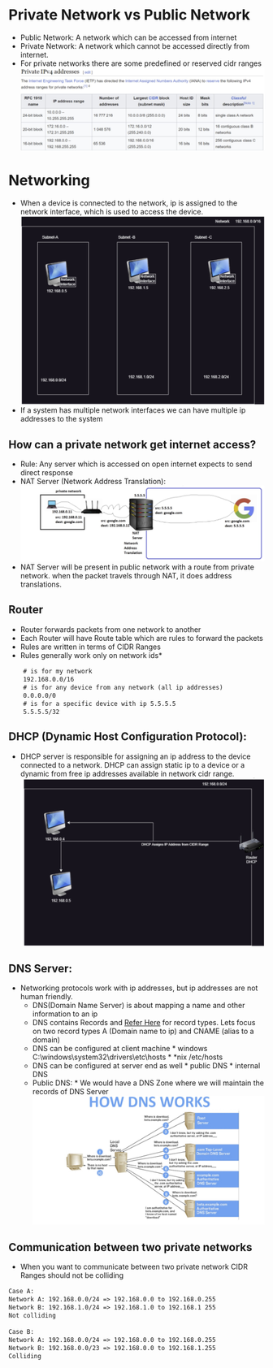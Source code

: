 # Private Network vs Public Network
* Public Network: A network which can be accessed from internet
* Private Network: A network which cannot be accessed directly from internet.
* For private networks there are some predefined or reserved cidr ranges
![Preview](images/4.jpg)
# Networking

* When a device is connected to the network, ip is assigned to the network interface, which is used to access the device.
![Preview](images/1.jpg)
* If a system has multiple network interfaces we can have multiple ip addresses to the system

## How can a private network get internet access?
* Rule: Any server which is accessed on open internet expects to send direct response
* NAT Server (Network Address Translation):
![Preview](images/2.jpg)
* NAT Server will be present in public network with a route from private network. when the packet travels through NAT, it does address translations.

## Router
* Router forwards packets from one network to another
* Each Router will have Route table which are rules to forward the packets
* Rules are written in terms of CIDR Ranges
* Rules generally work only on network ids*
```
    # is for my network
    192.168.0.0/16
    # is for any device from any network (all ip addresses)
    0.0.0.0/0
    # is for a specific device with ip 5.5.5.5
    5.5.5.5/32
```

## DHCP (Dynamic Host Configuration Protocol): 
* DHCP server is responsible for assigning an ip address to the device connected to a network. DHCP can assign static ip to a device or a dynamic from free ip addresses available in network cidr range.
![Preview](images/5.jpg)

## DNS Server:
* Networking protocols work with ip addresses, but ip addresses are not human friendly.
    * DNS(Domain Name Server) is about mapping a name and other information to an ip
    * DNS contains Records and [Refer Here](https://www.site24x7.com/learn/dns-record-types.html) for record types. Lets focus on two record types A (Domain name to ip) and CNAME (alias to a domain)
    * DNS can be configured at client machine
            * windows C:\windows\system32\drivers\etc\hosts
            * *nix /etc/hosts
    * DNS can be configured at server end as well
           *  public DNS
            * internal DNS
    * Public DNS:
            * We would have a DNS Zone where we will maintain the records of DNS Server
            ![Preview](images/6.jpg)

## Communication between two private networks
* When you want to communicate between two private network CIDR Ranges should not be colliding
```
Case A:
Network A: 192.168.0.0/24 => 192.168.0.0 to 192.168.0.255
Network B: 192.168.1.0/24 => 192.168.1.0 to 192.168.1 255
Not colliding

Case B:
Network A: 192.168.0.0/24 => 192.168.0.0 to 192.168.0.255
Network B: 192.168.0.0/23 => 192.168.0.0 to 192.168.1.255
Colliding
```